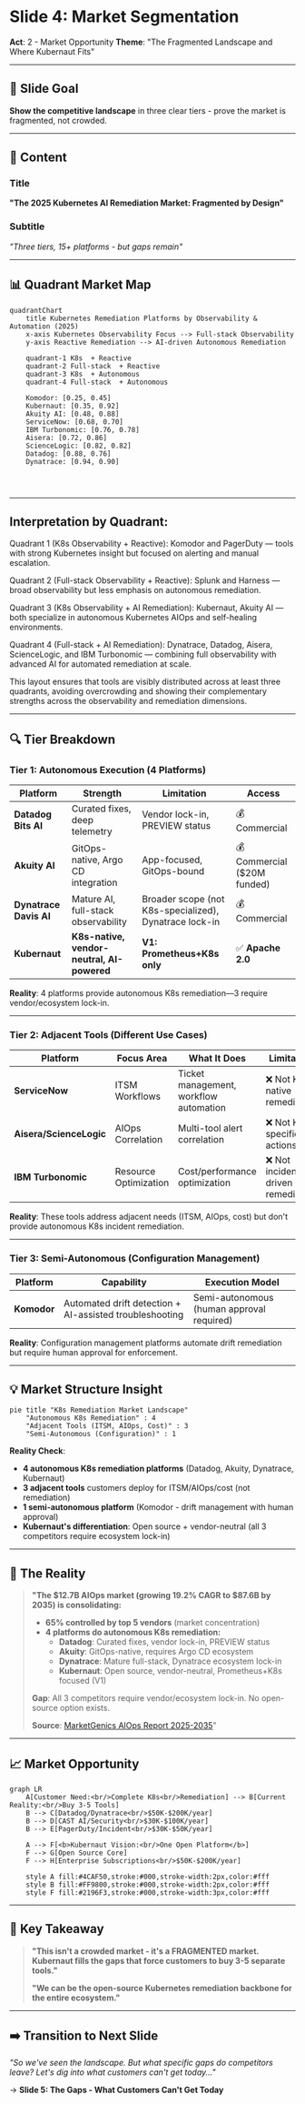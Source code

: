 # Slide 4: Market Segmentation

**Act**: 2 - Market Opportunity
**Theme**: "The Fragmented Landscape and Where Kubernaut Fits"

---

## 🎯 Slide Goal

**Show the competitive landscape** in three clear tiers - prove the market is fragmented, not crowded.

---

## 📖 Content

### Title
**"The 2025 Kubernetes AI Remediation Market: Fragmented by Design"**

### Subtitle
*"Three tiers, 15+ platforms - but gaps remain"*

---

## 📊 Quadrant Market Map

```mermaid
quadrantChart
    title Kubernetes Remediation Platforms by Observability & Automation (2025)
    x-axis Kubernetes Observability Focus --> Full-stack Observability
    y-axis Reactive Remediation --> AI-driven Autonomous Remediation

    quadrant-1 K8s  + Reactive
    quadrant-2 Full-stack  + Reactive
    quadrant-3 K8s  + Autonomous
    quadrant-4 Full-stack  + Autonomous

    Komodor: [0.25, 0.45]
    Kubernaut: [0.35, 0.92]
    Akuity AI: [0.48, 0.88]
    ServiceNow: [0.68, 0.70]
    IBM Turbonomic: [0.76, 0.78]
    Aisera: [0.72, 0.86]
    ScienceLogic: [0.82, 0.82]
    Datadog: [0.88, 0.76]
    Dynatrace: [0.94, 0.90]




```

---

## Interpretation by Quadrant:
Quadrant 1 (K8s Observability + Reactive):
Komodor and PagerDuty — tools with strong Kubernetes insight but focused on alerting and manual escalation.

Quadrant 2 (Full-stack Observability + Reactive):
Splunk and Harness — broad observability but less emphasis on autonomous remediation.

Quadrant 3 (K8s Observability + AI Remediation):
Kubernaut, Akuity AI — both specialize in autonomous Kubernetes AIOps and self-healing environments.

Quadrant 4 (Full-stack + AI Remediation):
Dynatrace, Datadog, Aisera, ScienceLogic, and IBM Turbonomic — combining full observability with advanced AI for automated remediation at scale.

This layout ensures that tools are visibly distributed across at least three quadrants, avoiding overcrowding and showing their complementary strengths across the observability and remediation dimensions.

---

## 🔍 Tier Breakdown

### Tier 1: Autonomous Execution (4 Platforms)

| **Platform** | **Strength** | **Limitation** | **Access** |
|---|---|---|---|
| **Datadog Bits AI** | Curated fixes, deep telemetry | Vendor lock-in, PREVIEW status | 💰 Commercial |
| **Akuity AI** | GitOps-native, Argo CD integration | App-focused, GitOps-bound | 💰 Commercial ($20M funded) |
| **Dynatrace Davis AI** | Mature AI, full-stack observability | Broader scope (not K8s-specialized), Dynatrace lock-in | 💰 Commercial |
| **Kubernaut** | **K8s-native, vendor-neutral, AI-powered** | **V1: Prometheus+K8s only** | ✅ **Apache 2.0** |

**Reality**: 4 platforms provide autonomous K8s remediation—3 require vendor/ecosystem lock-in.

---

### Tier 2: Adjacent Tools (Different Use Cases)

| **Platform** | **Focus Area** | **What It Does** | **Limitation** |
|---|---|---|---|
| **ServiceNow** | ITSM Workflows | Ticket management, workflow automation | ❌ Not K8s-native remediation |
| **Aisera/ScienceLogic** | AIOps Correlation | Multi-tool alert correlation | ❌ Not K8s-specific actions |
| **IBM Turbonomic** | Resource Optimization | Cost/performance optimization | ❌ Not incident-driven remediation |

**Reality**: These tools address adjacent needs (ITSM, AIOps, cost) but don't provide autonomous K8s incident remediation.

---

### Tier 3: Semi-Autonomous (Configuration Management)

| **Platform** | **Capability** | **Execution Model** |
|---|---|---|
| **Komodor** | Automated drift detection + AI-assisted troubleshooting | Semi-autonomous (human approval required) |

**Reality**: Configuration management platforms automate drift remediation but require human approval for enforcement.

---

## 💡 Market Structure Insight

```mermaid
pie title "K8s Remediation Market Landscape"
    "Autonomous K8s Remediation" : 4
    "Adjacent Tools (ITSM, AIOps, Cost)" : 3
    "Semi-Autonomous (Configuration)" : 1
```

**Reality Check**:
- **4 autonomous K8s remediation platforms** (Datadog, Akuity, Dynatrace, Kubernaut)
- **3 adjacent tools** customers deploy for ITSM/AIOps/cost (not remediation)
- **1 semi-autonomous platform** (Komodor - drift management with human approval)
- **Kubernaut's differentiation**: Open source + vendor-neutral (all 3 competitors require ecosystem lock-in)

---

## 🎯 The Reality

> **"The $12.7B AIOps market (growing 19.2% CAGR to $87.6B by 2035) is consolidating:**
> - **65% controlled by top 5 vendors** (market concentration)
> - **4 platforms do autonomous K8s remediation:**
>   - **Datadog**: Curated fixes, vendor lock-in, PREVIEW status
>   - **Akuity**: GitOps-native, requires Argo CD ecosystem
>   - **Dynatrace**: Mature full-stack, Dynatrace ecosystem lock-in
>   - **Kubernaut**: Open source, vendor-neutral, Prometheus+K8s focused (V1)
>
> **Gap**: All 3 competitors require vendor/ecosystem lock-in. No open-source option exists.
>
> **Source**: [MarketGenics AIOps Report 2025-2035](https://www.openpr.com/news/4203387/aiops-market-set-to-grow-at-19-2-cagr-to-usd-87-6-billion-by-2035-as)"

---

## 📈 Market Opportunity

```mermaid
graph LR
    A[Customer Need:<br/>Complete K8s<br/>Remediation] --> B[Current Reality:<br/>Buy 3-5 Tools]
    B --> C[Datadog/Dynatrace<br/>$50K-$200K/year]
    B --> D[CAST AI/Security<br/>$30K-$100K/year]
    B --> E[PagerDuty/Incident<br/>$30K-$50K/year]

    A --> F[<b>Kubernaut Vision:<br/>One Open Platform</b>]
    F --> G[Open Source Core]
    F --> H[Enterprise Subscriptions<br/>$50K-$200K/year]

    style A fill:#4CAF50,stroke:#000,stroke-width:2px,color:#fff
    style B fill:#FF9800,stroke:#000,stroke-width:2px,color:#fff
    style F fill:#2196F3,stroke:#000,stroke-width:3px,color:#fff
```

---

## 🎯 Key Takeaway

> **"This isn't a crowded market - it's a FRAGMENTED market. Kubernaut fills the gaps that force customers to buy 3-5 separate tools."**
>
> **"We can be the open-source Kubernetes remediation backbone for the entire ecosystem."**

---

## ➡️ Transition to Next Slide

*"So we've seen the landscape. But what specific gaps do competitors leave? Let's dig into what customers can't get today..."*

→ **Slide 5: The Gaps - What Customers Can't Get Today**

